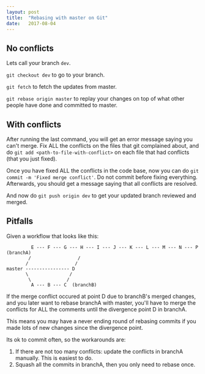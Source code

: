 ```yaml
---
layout: post
title:  "Rebasing with master on Git"
date:   2017-08-04
---
```


## No conflicts

Lets call your branch `dev`.

`git checkout dev` to go to your branch.

`git fetch` to fetch the updates from master.

`git rebase origin master` to replay your changes on top of what other people have done and 
committed to master.

## With conflicts

After running the last command, you will get an error message saying you can't merge.
Fix ALL the conflicts on the files that git complained about,
and do `git add <path-to-file-with-conflict>` on each file that had conflicts 
(that you just fixed).

Once you have fixed ALL the conflicts in the code base, now you can do
`git commit -m 'Fixed merge conflict'`.
Do not commit before fixing everything.
Afterwards, you should get a message saying that all conflicts are resolved.

And now do `git push origin dev` to get your updated branch reviewed and merged. 

## Pitfalls

Given a workflow that looks like this:
```
         E --- F --- G --- H --- I --- J --- K --- L --- M --- N --- P (branchA)
        /                 /
       /                 /    
master ---------------- D 
       \               /
        \             /
         A --- B --- C  (branchB)
```
If the merge conflict occured at point D due to branchB's merged changes,
and you later want to rebase branchA with master,
you'll have to merge the conflicts for ALL the comments until the divergence point D
in branchA.

This means you may have a never ending round of rebasing commits
if you made lots of new changes since the divergence point.

Its ok to commit often, so the workarounds are:

1. If there are not too many conflicts: update the conflicts in branchA manually.
	This is easiest to do. 
2. Squash all the commits in branchA, then you only need to rebase once. 
















